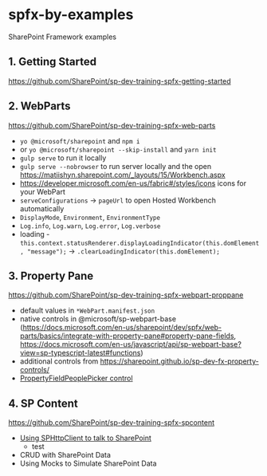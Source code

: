 # spfx-by-examples

SharePoint Framework examples

## 1. Getting Started

https://github.com/SharePoint/sp-dev-training-spfx-getting-started

## 2. WebParts

https://github.com/SharePoint/sp-dev-training-spfx-web-parts

- `yo @microsoft/sharepoint` and `npm i`
- or `yo @microsoft/sharepoint --skip-install` and `yarn init`
- `gulp serve` to run it locally
- `gulp serve --nobrowser` to run server locally and the open https://matiishyn.sharepoint.com/_layouts/15/Workbench.aspx
- https://developer.microsoft.com/en-us/fabric#/styles/icons icons for your WebPart
- `serveConfigurations` -> `pageUrl` to open Hosted Workbench automatically
- `DisplayMode`, `Environment`, `EnvironmentType`
- `Log.info`, `Log.warn`, `Log.error`, `Log.verbose`
- loading - `this.context.statusRenderer.displayLoadingIndicator(this.domElement, "message");` -> `.clearLoadingIndicator(this.domElement);`

## 3. Property Pane

https://github.com/SharePoint/sp-dev-training-spfx-webpart-proppane

- default values in `*WebPart.manifest.json`
- native controls in @microsoft/sp-webpart-base (https://docs.microsoft.com/en-us/sharepoint/dev/spfx/web-parts/basics/integrate-with-property-pane#property-pane-fields, https://docs.microsoft.com/en-us/javascript/api/sp-webpart-base?view=sp-typescript-latest#functions)
- additional controls from https://sharepoint.github.io/sp-dev-fx-property-controls/
- [PropertyFieldPeoplePicker control](https://sharepoint.github.io/sp-dev-fx-property-controls/controls/PropertyFieldPeoplePicker/)

## 4. SP Content

https://github.com/SharePoint/sp-dev-training-spfx-spcontent

- [Using SPHttpClient to talk to SharePoint](https://github.com/SharePoint/sp-dev-training-spfx-spcontent/blob/master/Lab.md#exercise1)
  - test
- CRUD with SharePoint Data
- Using Mocks to Simulate SharePoint Data
